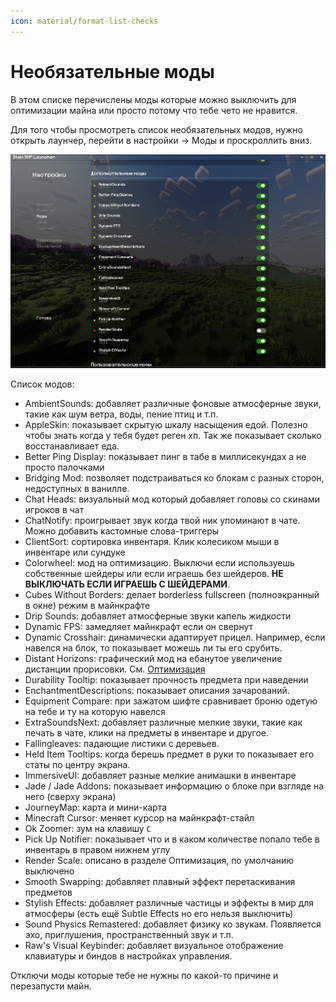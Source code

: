 ```yaml
---
icon: material/format-list-checks 
---
```


# Необязательные моды

В этом списке перечислены моды которые можно выключить для оптимизации майна или просто потому что тебе чето не нравится.

Для того чтобы просмотреть список необязательных модов, нужно открыть лаунчер, перейти в настройки -> Моды и проскроллить вниз.

![img.png](../../../assets/img/secondary/img.png)

Список модов:

- AmbientSounds: добавляет различные фоновые атмосферные звуки, такие как шум ветра, воды, пение птиц и т.п.
- AppleSkin: показывает скрытую шкалу насыщения едой. Полезно чтобы знать когда у тебя будет реген хп. Так же показывает сколько восстанавливает еда.
- Better Ping Display: показывает пинг в табе в миллисекундах а не просто палочками
- Bridging Mod: позволяет подстраиваться ко блокам с разных сторон, недоступных в ванилле.
- Chat Heads: визуальный мод который добавляет головы со скинами игроков в чат
- ChatNotify: проигрывает звук когда твой ник упоминают в чате. Можно добавить кастомные слова-триггеры
- ClientSort: сортировка инвентаря. Клик колесиком мыши в инвентаре или сундуке
- Colorwheel: мод на оптимизацию. Выключи если используешь собственные шейдеры или если играешь без шейдеров. **НЕ ВЫКЛЮЧАТЬ ЕСЛИ ИГРАЕШЬ С ШЕЙДЕРАМИ**.
- Cubes Without Borders: делает borderless fullscreen (полноэкранный в окне) режим в майнкрафте
- Drip Sounds: добавляет атмосферные звуки капель жидкости
- Dynamic FPS: замедляет майнкрафт если он свернут
- Dynamic Crosshair: динамически адаптирует прицел. Например, если навелся на блок, то показывает можешь ли ты его срубить.
- Distant Horizons: графический мод на ебанутое увеличение дистанции прорисовки. См. [Оптимизация](../../../start/optimization.md)
- Durability Tooltip: показывает прочность предмета при наведении
- EnchantmentDescriptions: показывает описания зачарований.
- Equipment Compare: при зажатом шифте сравнивает броню одетую на тебе и ту на которую навелся
- ExtraSoundsNext: добавляет различные мелкие звуки, такие как печать в чате, клики на предметы в инвентаре и другое.
- Fallingleaves: падающие листики с деревьев.
- Held Item Tooltips: когда берешь предмет в руки то показывает его статы по центру экрана.
- ImmersiveUI: добавляет разные мелкие анимашки в инвентаре
- Jade / Jade Addons: показывает информацию о блоке при взгляде на него (сверху экрана)
- JourneyMap: карта и мини-карта
- Minecraft Cursor: меняет курсор на майнкрафт-стайл
- Ok Zoomer: зум на клавишу `C`
- Pick Up Notifier: показывает что и в каком количестве попало тебе в инвентарь в правом нижнем углу
- Render Scale: описано в разделе Оптимизация, по умолчанию выключено
- Smooth Swapping: добавляет плавный эффект перетаскивания предметов
- Stylish Effects: добавляет различные частицы и эффекты в мир для атмосферы (есть ещё Subtle Effects но его нельзя выключить)
- Sound Physics Remastered: добавляет физику ко звукам. Появляется эхо, приглушения, пространственный звук и т.п.
- Raw's Visual Keybinder: добавляет визуальное отображение клавиатуры и биндов в настройках управления.

Отключи моды которые тебе не нужны по какой-то причине и перезапусти майн.

